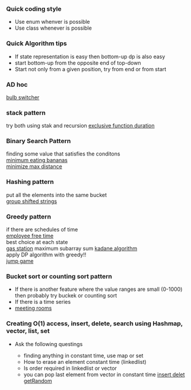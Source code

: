 ### Quick coding style    

* Use enum whenver is possible
* Use class whenever is possible

### Quick Algorithm tips    

* If state representation is easy then bottom-up dp is also easy  
* start bottom-up from the opposite end of top-down  
* Start not only from a given position, try from end or from start
### AD hoc   
 [bulb switcher](https://leetcode.com/problems/bulb-switcher/)    
### stack pattern     
try both using stak and recursion
[exclusive function duration](https://leetcode.com/problems/exclusive-time-of-functions/)

### Binary Search Pattern  
finding some value that satisfies the conditons     
[minimum eating bananas](https://leetcode.com/problems/minimum-add-to-make-parentheses-valid/)        
[minimize max distance](https://leetcode.com/problems/minimize-max-distance-to-gas-station/)     


### Hashing pattern
put all the elements into the same bucket        
[group shifted strings](https://leetcode.com/problems/group-shifted-strings/)  

### Greedy pattern    
if there are schedules of time          
[employee free time](https://leetcode.com/problems/employee-free-time/)    
best choice at each state      
[gas station](https://leetcode.com/problems/gas-station/) maximum subarray sum  [kadane algorithm](https://en.wikipedia.org/wiki/Maximum_subarray_problem)                 
apply DP algorithm with greedy!!     
[jump game](https://leetcode.com/problems/jump-game/)     



### Bucket sort or counting sort pattern  

* If there is another feature where the value ranges are small (0-1000) then probably try buckek or counting sort     
* If there is a time series
*  [meeting rooms](https://leetcode.com/problems/meeting-rooms-ii/)      

### Creating O(1) access, insert, delete, search using Hashmap, vector, list, set    
* Ask the following questings

   * finding anything in constant time, use map or set
  * How to erase an element constant time (linkedlist)
  * Is order required in linkedlist or vector
  * you can pop last element from vector in constant time
  [insert delet getRandom](https://leetcode.com/problems/insert-delete-getrandom-o1-duplicates-allowed/)
 
